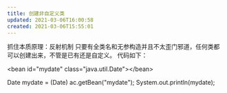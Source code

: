 ```yaml
---
title: 创建非自定义类
updated: 2021-03-06T16:00:58
created: 2021-03-06T15:55:01
---
```


抓住本质原理：反射机制
只要有全类名和无参构造并且不太歪门邪道，任何类都可以创建出来，不管是已有还是自定义。
代码如下：

\<bean id="mydate" class="java.util.Date"\>\</bean\>

Date mydate = (Date) ac.getBean("mydate");
System.out.println(mydate);
